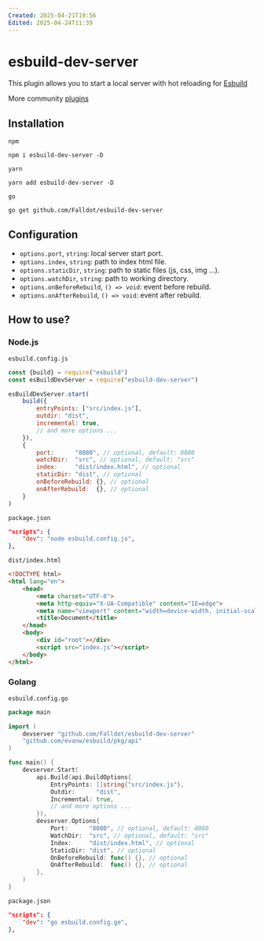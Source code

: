 ```yaml
---
Created: 2025-04-21T19:56
Edited: 2025-04-24T11:39
---
```

# esbuild-dev-server

This plugin allows you to start a local server with hot reloading for [Esbuild](https://esbuild.github.io/)

More community [plugins](https://github.com/esbuild/community-plugins)

## Installation
`npm`
```
npm i esbuild-dev-server -D
```
`yarn`
```
yarn add esbuild-dev-server -D
```
`go`
```
go get github.com/Falldot/esbuild-dev-server
```
## Configuration

- `options.port`, `string`: local server start port.
- `options.index`, `string`: path to index html file.
- `options.staticDir`, `string`: path to static files (js, css, img ...).
- `options.watchDir`, `string`: path to working directory.
- `options.onBeforeRebuild`, `() => void`: event before rebuild.
- `options.onAfterRebuild`, `() => void`: event after rebuild.

## How to use?
### Node.js
`esbuild.config.js`
```js
const {build} = require("esbuild")
const esBuildDevServer = require("esbuild-dev-server")

esBuildDevServer.start(
	build({
		entryPoints: ["src/index.js"],
		outdir: "dist",
		incremental: true,
		// and more options ...
	}),
	{
		port:      "8080", // optional, default: 8080
		watchDir:  "src", // optional, default: "src"
		index:     "dist/index.html", // optional
		staticDir: "dist", // optional
		onBeforeRebuild: {}, // optional
		onAfterRebuild:  {}, // optional
	}
)
```
`package.json`
```json
"scripts": {
    "dev": "node esbuild.config.js",
},
```
`dist/index.html`
```html
<!DOCTYPE html>
<html lang="en">
	<head>
		<meta charset="UTF-8">
		<meta http-equiv="X-UA-Compatible" content="IE=edge">
		<meta name="viewport" content="width=device-width, initial-scale=1.0">
		<title>Document</title>
	</head>
	<body>
		<div id="root"></div>
		<script src="index.js"></script>
	</body>
</html>
```
### Golang
`esbuild.config.go`
```go
package main

import (
	devserver "github.com/Falldot/esbuild-dev-server"
	"github.com/evanw/esbuild/pkg/api"
)

func main() {
	devserver.Start(
		api.Build(api.BuildOptions{
			EntryPoints: []string{"src/index.js"},
			Outdir:      "dist",
			Incremental: true,
			// and more options ...
		}),
		devserver.Options{
			Port:      "8080", // optional, default: 8080
			WatchDir:  "src", // optional, default: "src"
			Index:     "dist/index.html", // optional
			StaticDir: "dist", // optional
			OnBeforeRebuild: func() {}, // optional
			OnAfterRebuild:  func() {}, // optional
		},
	)
}
```
`package.json`
```json
"scripts": {
    "dev": "go esbuild.config.go",
},
```